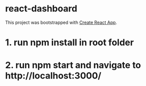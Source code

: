 # react-dashboard
This project was bootstrapped with [Create React App](https://github.com/facebookincubator/create-react-app).



# 1. run npm install in root folder
# 2. run npm start and navigate to http://localhost:3000/